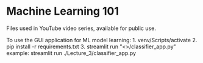 # Machine Learning 101
Files used in YouTube video series, available for public use.


To use the GUI application for ML model learning:
    1. venv/Scripts/activate
    2. pip install -r requirements.txt
    3. streamlit run "<<lecture>>/classifier_app.py"
        example: streamlit run ./Lecture_3/classifier_app.py  